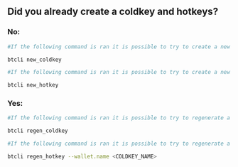 
## Did you already create a coldkey and hotkeys?

### No:

```bash
#If the following command is ran it is possible to try to create a new coldkey:

btcli new_coldkey

#If the following command is ran it is possible to try to create a new hotkey:

btcli new_hotkey
```

### Yes:

```bash
#If the following command is ran it is possible to try to regenerate a coldkey:

btcli regen_coldkey

#If the following command is ran it is possible to try to regenerate a hotkey:

btcli regen_hotkey --wallet.name <COLDKEY_NAME>
        
```





